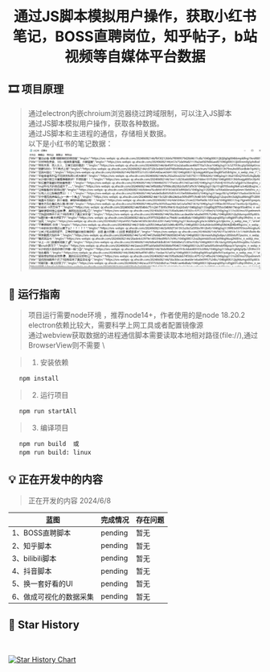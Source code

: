 # <p align="center">通过JS脚本模拟用户操作，获取小红书笔记，BOSS直聘岗位，知乎帖子，b站视频等自媒体平台数据</p>

[//]: # (https://github.com/ikatyang/emoji-cheat-sheet 表情仓库)

## 🎞️ 项目原理

> 通过electron内嵌chroium浏览器绕过跨域限制，可以注入JS脚本 \
> 通过JS脚本模拟用户操作，获取各种数据。 \
> 通过JS脚本和主进程的通信，存储相关数据。 \
> 以下是小红书的笔记数据：
> ![image](./result.png)

## 🎨 运行指南

> 项目运行需要node环境 ，推荐node14+，作者使用的是node 18.20.2 \
> electron依赖比较大，需要科学上网工具或者配置镜像源 \
> 通过webview获取数据的进程通信脚本需要读取本地相对路径(file://),通过BrowserView则不需要 \

> 1. 安装依赖

```bash
   npm install
```

> 2. 运行项目

```bash
   npm run startAll
```

> 3. 编译项目

```bash
   npm run build  或
   npm run build: linux
```

## 💡 正在开发中的内容

> 正在开发的内容 2024/6/8
>

| 蓝图                       | 完成情况       | 存在问题        |
|--------------------------|------------|-------------|
| 1、BOSS直聘脚本        | pending    | 暂无  |
| 2、知乎脚本            | pending    | 暂无 |
| 3、bilibili脚本       | pending    | 暂无  |
| 4、抖音脚本            | pending    | 暂无 |
| 5、换一套好看的UI       | pending    | 暂无 |
| 6、做成可视化的数据采集   | pending    | 暂无 |

## 🌟 Star History

<br>

[![Star History Chart](https://api.star-history.com/svg?repos=liumengniu/crawler-client&type=Timeline)](https://star-history.com/#liumengniu/crawler-client&Timeline)



